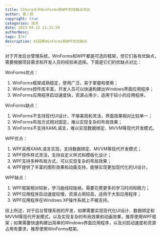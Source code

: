 ```yaml
---
title: CSharp关于WinForms和WPF的优缺点对比
author: 昜丿捺
copyright: true
categories: 技术
date: 2023-04-15 21:32:59
authorDesc:
tags: [C#]
description: AI回答WinForms和WPF的优缺点
---
```

对于开发后台管理系统，WinForms和WPF都是可选的框架，但它们各有优缺点，需要根据项目需求和开发人员的经验来选择。下面是它们的优缺点对比：

WinForms优点：
1. WinForms框架成熟稳定，使用广泛，易于掌握和使用；
2. WinForms控件库丰富，开发人员可以快速构建出Windows界面应用程序；
3. WinForms应用程序启动速度快，资源占用少，适用于较小的应用程序。

WinForms缺点：
1. WinForms不支持现代UI设计，不够美观和灵活，界面效果相对比较单一；
2. WinForms布局方式相对固定，难以实现复杂的布局效果；
3. WinForms不支持XAML语言，难以实现数据绑定、MVVM等现代开发模式。

WPF优点：
1. WPF采用XAML语言实现，支持数据绑定、MVVM等现代开发模式；
2. WPF控件样式灵活，支持自定义样式和模板化设计；
3. WPF支持多种布局方式，可以实现复杂的布局效果；
4. WPF提供了丰富的图形效果和动画支持，能够实现更加现代化的UI设计。

WPF缺点：
1. WPF框架相对较新，学习曲线较陡峭，需要花费更多的学习时间和精力；
2. WPF应用程序启动速度较慢，资源占用较高，适用于大型应用程序；
3. WPF应用程序在Windows XP操作系统上不被支持。

综上所述，对于后台管理系统的开发，如果需要实现现代化UI设计、数据绑定和MVVM等现代开发模式，以及实现复杂的布局效果和动画效果，推荐使用WPF框架；如果需要快速构建出简单的Windows界面应用程序，以及对启动速度和资源占用有要求，推荐使用WinForms框架。